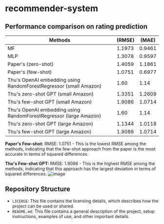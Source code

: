 # recommender-system
## Performance comparison on rating prediction

| **Methods**            | **(RMSE)** | **(MAE)** |
|------------------------|-------------------|------------------|
| MF                     | 1.1973            | 0.9461           |
| MLP                    | 1.3078            | 0.9597           |
| Paper's (zero-shot)    | 1.4059            | 1.1861           |
| Paper's (few-shot)     | 1.0751            | 0.6977           |
| Thu's OpenAI embedding using RandomForestRegressor (small Amazon)  | 1.60              | 1.14             |
| Thu's zero-shot GPT (small Amazon)          | 1.3351            | 1.2609           |
| Thu's few-shot GPT (small Amazon)           | 1.9086            | 1.0714           |
| Thu's OpenAI embedding using RandomForestRegressor (large Amazon)  | 1.60              | 1.14             |
| Thu's zero-shot GPT (large Amazon)          | 1.1344            | 1.0118           |
| Thu's few-shot GPT (large Amazon)           | 1.9086            | 1.0714           |

**Paper's Few-shot:**
RMSE: 1.0751 - This is the lowest RMSE among the methods, indicating that the few-shot approach from the paper is the most accurate in terms of squared differences.

**Thu's Few-shot GPT:**
RMSE: 1.9086 - This is the highest RMSE among the methods, indicating that this approach has the largest deviation in terms of squared differences.
![image](https://github.com/tnathu-ai/recommender-system/assets/72063833/45f92fdc-32f4-425c-bcd4-dfdb331ca5f4)

## Repository Structure

- `LICENSE`: This file contains the licensing details, which describes how the project can be used or shared.
- `README.md`: This file contains a general description of the project, setup instructions, examples of use, and other important details.
